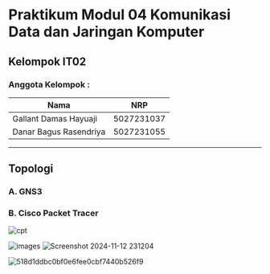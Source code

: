 # Praktikum Modul 04 Komunikasi Data dan Jaringan Komputer
## Kelompok IT02
### Anggota Kelompok :
|             Nama              |     NRP    |
|-------------------------------|------------|
| Gallant Damas Hayuaji         | 5027231037 |
| Danar Bagus Rasendriya        | 5027231055 |

***
## Topologi
### A. GNS3

### B. Cisco Packet Tracer
![cpt](https://github.com/user-attachments/assets/ddd5bab2-3d50-4b06-a179-308d84ee6c19)


![images](https://github.com/user-attachments/assets/5cfc2274-06bd-4b5b-a148-a6604e82b1aa)
![Screenshot 2024-11-12 231204](https://github.com/user-attachments/assets/8b622668-b239-4a63-bbaa-f9a09e24cba0)

![518d1ddbc0bf0e6fee0cbf7440b526f9](https://github.com/user-attachments/assets/61f4bd1f-ba16-4283-9964-f412c7d2e0fb)
